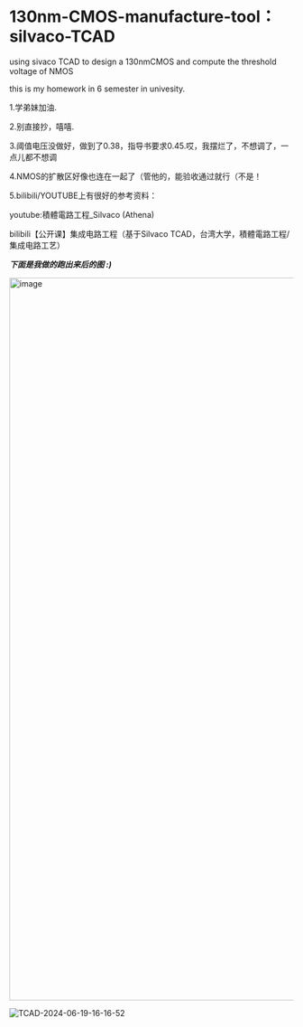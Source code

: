 # 130nm-CMOS-manufacture-tool：silvaco-TCAD
using sivaco TCAD to design a 130nmCMOS and compute the threshold voltage of NMOS

this is my homework in 6 semester in univesity.

1.学弟妹加油.

2.别直接抄，嘻嘻.

3.阈值电压没做好，做到了0.38，指导书要求0.45.哎，我摆烂了，不想调了，一点儿都不想调

4.NMOS的扩散区好像也连在一起了（管他的，能验收通过就行（不是！

5.bilibili/YOUTUBE上有很好的参考资料：

  youtube:積體電路工程_Silvaco (Athena)

  bilibili【公开课】集成电路工程（基于Silvaco TCAD，台湾大学，積體電路工程/集成电路工艺）

  *****下面是我做的跑出来后的图  :)*****

<img width="1279" alt="image" src="https://github.com/TobiasWu2003/130nm-CMOS-manufacture-tool-silvaco-TCAD/assets/135199627/2bde812d-0df8-4b95-aa0a-61736923ff74">

![TCAD-2024-06-19-16-16-52](https://github.com/TobiasWu2003/130nm-CMOS-manufacture-tool-silvaco-TCAD/assets/135199627/95f241a5-1efd-4455-b27e-3b29714e6fb0)

